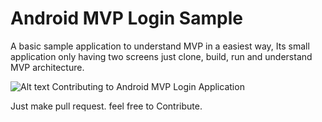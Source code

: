 # Android MVP Login Sample
A basic sample application to understand MVP in a easiest way, Its small application only having two screens just clone, build, run and understand MVP architecture.    

![Alt text](https://camo.githubusercontent.com/b6d28b8dca9127b5cf6cc5ebba7f0099c53946ab/68747470733a2f2f6a616e69736861722e6769746875622e696f2f696d616765732f6d76702d6170702d706963732f6d76702d617263682e706e67 "Optional title")
Contributing to Android MVP Login Application

Just make pull request. feel free to Contribute. 
